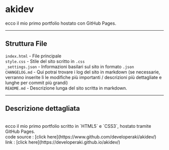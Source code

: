 # akidev
ecco il mio primo portfolio hostato con GitHub Pages.<br>



---

## Struttura File


`index.html` - File principale<br>
`style.css` - Stile del sito scritto in `.css`<br>
`_settings.json` - Informazioni basilari sul sito in formato `.json`<br>
`CHANGELOG.md` - Qui potrai trovare i log del sito in markdown (se necessarie, verranno inserite lì le modifiche più importanti / descrizioni più dettagliate e lunghe per commit più grandi)<br>
`README.md` - Descrizione lunga del sito scritta in markdown.<br>

---

## Descrizione dettagliata
<br>
ecco il mio primo portfolio scritto in `HTML5` e `CSS3`, hostato tramite GitHub Pages.<br>
code source : [click here](https://www.github.com/developeraki/akidev/)<br>
link : [click here](https://developeraki.github.io/akidev/)

